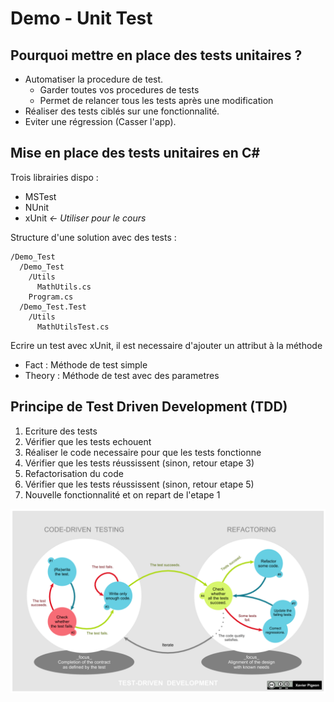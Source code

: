 # Demo - Unit Test

## Pourquoi mettre en place des tests unitaires ?
- Automatiser la procedure de test.
    - Garder toutes vos procedures de tests
    - Permet de relancer tous les tests après une modification
- Réaliser des tests ciblés sur une fonctionnalité.
- Eviter une régression (Casser l'app).

## Mise en place des tests unitaires en C#
Trois librairies dispo : 
 - MSTest
 - NUnit
 - xUnit *<- Utiliser pour le cours*

Structure d'une solution avec des tests : 
```
/Demo_Test
  /Demo_Test
    /Utils
      MathUtils.cs
    Program.cs
  /Demo_Test.Test
    /Utils
      MathUtilsTest.cs
```

Ecrire un test avec xUnit, il est necessaire d'ajouter un attribut à la méthode
 - Fact     : Méthode de test simple
 - Theory   : Méthode de test avec des parametres

## Principe de Test Driven Development (TDD) 
1) Ecriture des tests
2) Vérifier que les tests echouent
3) Réaliser le code necessaire pour que les tests fonctionne
4) Vérifier que les tests réussissent (sinon, retour etape 3)
5) Refactorisation du code
6) Vérifier que les tests réussissent (sinon, retour etape 5)
7) Nouvelle fonctionnalité et on repart de l'etape 1

![Schema TDD](./tdd.png)

